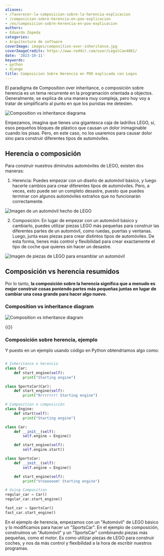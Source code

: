 ```yaml
---
aliases:
- /favorecer-la-composicion-sobre-la-herencia-explicacion
- /composicion-sobre-herencia-en-poo-explicacion
- /es/composicion-sobre-herencia-en-poo-explicacion
authors:
- Eduardo Zepeda
categories:
- Arquitectura de software
coverImage: images/composition-over-inheritance.jpg
coverImageCredits: https://www.reddit.com/user/LegalCan4801/
date: '2023-10-11'
keywords:
- python
- django
title: Composicion Sobre Herencia en POO explicada con Legos
---
```


El paradigma de Composition over inheritance, o composición sobre herencia es un tema recurrente en la programación orientada a objectos. Generalmente, se explica de una manera muy compleja, pero hoy voy a tratar de simplificarlo al punto en que los puristas me detesten. 

![Composition vs inheritance diagrama](https://res.cloudinary.com/dwrscezd2/image/upload/v1747115834/coffee-bytes/composition-vs-inheritance_dbdzvv.png "Composition vs inheritance diagrama")

Empezamos, imagina que tienes una gigantesca caja de ladrillos LEGO, sí, esos pequeños bloques de plástico que causan un dolor inimaginable cuando los pisas. Pero, en este caso, no los usaremos para causar dolor sino para construir diferentes tipos de automóviles.


## Herencia o composición

Para construir nuestros diminutos automóviles de LEGO, existen dos maneras:

1. Herencia: Puedes empezar con un diseño de automóvil básico, y luego hacerle cambios para crear diferentes tipos de automóviles. Pero, a veces, esto puede ser un completo desastre, puesto que puedes terminar con algunos automóviles extraños que no funcionarán correctamente.

![Imagen de un automóvil hecho de LEGO](https://res.cloudinary.com/dwrscezd2/image/upload/v1730783879/lego_inheritance_y0c6j1.jpg "Empiezas con un coche y vas cambiando piezas. Todos los derechos de esta imagen pertenecen a LEGO")

2. Composición: En lugar de empezar con un automóvil básico y cambiarlo, puedes utilizar piezas LEGO más pequeñas para construir las diferentes partes de un automóvil, como ruedas, puertas y ventanas. Luego, junta esas piezas para crear distintos tipos de automóviles. De esta forma, tienes más control y flexibilidad para crear exactamente el tipo de coche que quieres sin hacer un desastre.

![Imagen de piezas de LEGO para ensamblar un automóvil](https://res.cloudinary.com/dwrscezd2/image/upload/v1730783879/lego_composition_zfpbfr.jpg "Empieza con las piezas y empieza a montar tu coche. Todos los derechos de esta imagen pertenecen a LEGO")

## Composición vs herencia resumidos

Por lo tanto, **la composición sobre la herencia significa que a menudo es mejor construir cosas poniendo partes más pequeñas juntas en lugar de cambiar una cosa grande para hacer algo nuevo**.

### Composition vs inheritance diagram

![Composition vs inheritance diagram](https://res.cloudinary.com/dwrscezd2/image/upload/v1747115834/coffee-bytes/composition-vs-inheritance_dbdzvv.png "Composition vs inheritance diagram")

{{<ad>}}

### Composición sobre herencia, ejemplo

Y puesto en un ejemplo usando código en Python obtendriamos algo como:

```python

# Inheritance o herencia
class Car:
    def start_engine(self):
        print("Starting engine")

class SportsCar(Car):
    def start_engine(self):
        print("Rrrrrrrr! Starting engine")

# Composition o composición
class Engine:
    def start(self):
        print("Starting engine")

class Car:
    def __init__(self):
        self.engine = Engine()

    def start_engine(self):
        self.engine.start()

class SportsCar:
    def __init__(self):
        self.engine = Engine()

    def start_engine(self):
        print("Vroooooom! Starting engine")

# Using Composition
regular_car = Car()
regular_car.start_engine()

fast_car = SportsCar()
fast_car.start_engine()
```

En el ejemplo de herencia, empezamos con un "Automóvil" de LEGO básico y lo modificamos para hacer un "SportsCar". En el ejemplo de composición, construimos un "Automóvil" y un "SportsCar" combinando piezas más pequeñas, como el motor. Es como utilizar piezas de LEGO para construir coches, y nos da más control y flexibilidad a la hora de escribir nuestros programas.

